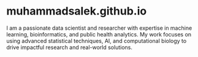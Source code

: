 # muhammadsalek.github.io
I am a passionate data scientist and researcher with expertise in machine learning, bioinformatics, and public health analytics. My work focuses on using advanced statistical techniques, AI, and computational biology to drive impactful research and real-world solutions.
